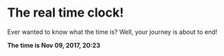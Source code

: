 # The real time clock!

Ever wanted to know what the time is? Well, your journey is about to end!

**The time is Nov 09, 2017, 20:23**
